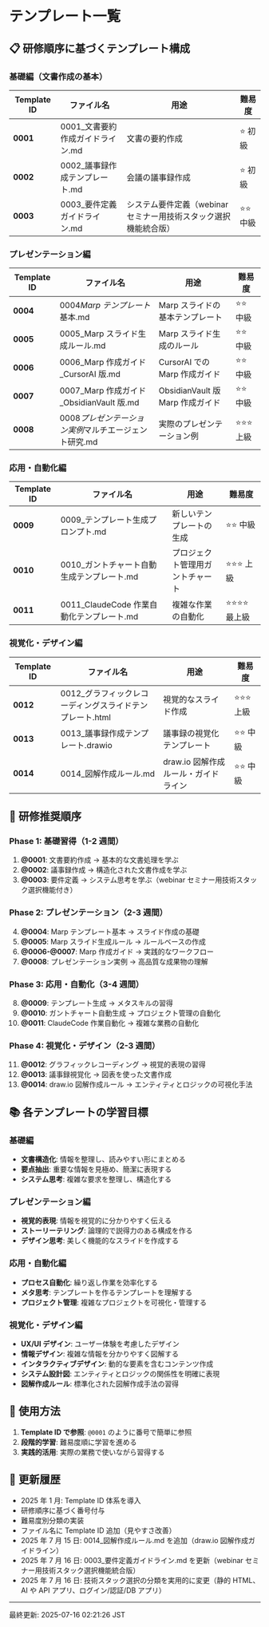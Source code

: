 # テンプレート一覧

## 📋 研修順序に基づくテンプレート構成

### 基礎編（文書作成の基本）

| Template ID | ファイル名                        | 用途                                                             | 難易度    |
| ----------- | --------------------------------- | ---------------------------------------------------------------- | --------- |
| **0001**    | 0001\_文書要約作成ガイドライン.md | 文書の要約作成                                                   | ⭐ 初級   |
| **0002**    | 0002\_議事録作成テンプレート.md   | 会議の議事録作成                                                 | ⭐ 初級   |
| **0003**    | 0003\_要件定義ガイドライン.md     | システム要件定義（webinar セミナー用技術スタック選択機能統合版） | ⭐⭐ 中級 |

### プレゼンテーション編

| Template ID | ファイル名                                            | 用途                             | 難易度      |
| ----------- | ----------------------------------------------------- | -------------------------------- | ----------- |
| **0004**    | 0004*Marp テンプレート*基本.md                        | Marp スライドの基本テンプレート  | ⭐⭐ 中級   |
| **0005**    | 0005_Marp スライド生成ルール.md                       | Marp スライド生成のルール        | ⭐⭐ 中級   |
| **0006**    | 0006_Marp 作成ガイド\_CursorAI 版.md                  | CursorAI での Marp 作成ガイド    | ⭐⭐ 中級   |
| **0007**    | 0007_Marp 作成ガイド\_ObsidianVault 版.md             | ObsidianVault 版 Marp 作成ガイド | ⭐⭐ 中級   |
| **0008**    | 0008*プレゼンテーション実例*マルチエージェント研究.md | 実際のプレゼンテーション例       | ⭐⭐⭐ 上級 |

### 応用・自動化編

| Template ID | ファイル名                                  | 用途                             | 難易度          |
| ----------- | ------------------------------------------- | -------------------------------- | --------------- |
| **0009**    | 0009\_テンプレート生成プロンプト.md         | 新しいテンプレートの生成         | ⭐⭐ 中級       |
| **0010**    | 0010\_ガントチャート自動生成テンプレート.md | プロジェクト管理用ガントチャート | ⭐⭐⭐ 上級     |
| **0011**    | 0011_ClaudeCode 作業自動化テンプレート.md   | 複雑な作業の自動化               | ⭐⭐⭐⭐ 最上級 |

### 視覚化・デザイン編

| Template ID | ファイル名                                                | 用途                                 | 難易度      |
| ----------- | --------------------------------------------------------- | ------------------------------------ | ----------- |
| **0012**    | 0012\_グラフィックレコーディングスライドテンプレート.html | 視覚的なスライド作成                 | ⭐⭐⭐ 上級 |
| **0013**    | 0013\_議事録作成テンプレート.drawio                       | 議事録の視覚化テンプレート           | ⭐⭐ 中級   |
| **0014**    | 0014\_図解作成ルール.md                                   | draw.io 図解作成ルール・ガイドライン | ⭐⭐ 中級   |

## 🎯 研修推奨順序

### Phase 1: 基礎習得（1-2 週間）

1. **@0001**: 文書要約作成 → 基本的な文書処理を学ぶ
2. **@0002**: 議事録作成 → 構造化された文書作成を学ぶ
3. **@0003**: 要件定義 → システム思考を学ぶ（webinar セミナー用技術スタック選択機能付き）

### Phase 2: プレゼンテーション（2-3 週間）

4. **@0004**: Marp テンプレート基本 → スライド作成の基礎
5. **@0005**: Marp スライド生成ルール → ルールベースの作成
6. **@0006-@0007**: Marp 作成ガイド → 実践的なワークフロー
7. **@0008**: プレゼンテーション実例 → 高品質な成果物の理解

### Phase 3: 応用・自動化（3-4 週間）

8. **@0009**: テンプレート生成 → メタスキルの習得
9. **@0010**: ガントチャート自動生成 → プロジェクト管理の自動化
10. **@0011**: ClaudeCode 作業自動化 → 複雑な業務の自動化

### Phase 4: 視覚化・デザイン（2-3 週間）

11. **@0012**: グラフィックレコーディング → 視覚的表現の習得
12. **@0013**: 議事録視覚化 → 図表を使った文書作成
13. **@0014**: draw.io 図解作成ルール → エンティティとロジックの可視化手法

## 📚 各テンプレートの学習目標

### 基礎編

- **文書構造化**: 情報を整理し、読みやすい形にまとめる
- **要点抽出**: 重要な情報を見極め、簡潔に表現する
- **システム思考**: 複雑な要求を整理し、構造化する

### プレゼンテーション編

- **視覚的表現**: 情報を視覚的に分かりやすく伝える
- **ストーリーテリング**: 論理的で説得力のある構成を作る
- **デザイン思考**: 美しく機能的なスライドを作成する

### 応用・自動化編

- **プロセス自動化**: 繰り返し作業を効率化する
- **メタ思考**: テンプレートを作るテンプレートを理解する
- **プロジェクト管理**: 複雑なプロジェクトを可視化・管理する

### 視覚化・デザイン編

- **UX/UI デザイン**: ユーザー体験を考慮したデザイン
- **情報デザイン**: 複雑な情報を分かりやすく図解する
- **インタラクティブデザイン**: 動的な要素を含むコンテンツ作成
- **システム設計図**: エンティティとロジックの関係性を明確に表現
- **図解作成ルール**: 標準化された図解作成手法の習得

## 🔧 使用方法

1. **Template ID で参照**: `@0001` のように番号で簡単に参照
2. **段階的学習**: 難易度順に学習を進める
3. **実践的活用**: 実際の業務で使いながら習得する

## 📝 更新履歴

- 2025 年 1 月: Template ID 体系を導入
- 研修順序に基づく番号付与
- 難易度別分類の実装
- ファイル名に Template ID 追加（見やすさ改善）
- 2025 年 7 月 15 日: 0014\_図解作成ルール.md を追加（draw.io 図解作成ガイドライン）
- 2025 年 7 月 16 日: 0003\_要件定義ガイドライン.md を更新（webinar セミナー用技術スタック選択機能統合版）
- 2025 年 7 月 16 日: 技術スタック選択の分類を実用的に変更（静的 HTML、AI や API アプリ、ログイン/認証/DB アプリ）

---

最終更新: 2025-07-16 02:21:26 JST
